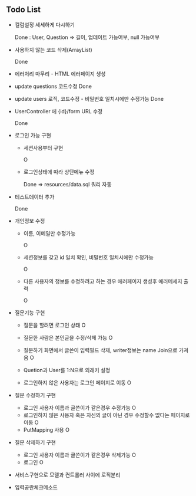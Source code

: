 ## Todo List
- 컬럼설정 세세하게 다시하기

  Done : User, Question => 길이, 업데이트 가능여부, null 가능여부

  

- 사용하지 않는 코드 삭제(ArrayList)

  Done
  

- 에러처리 마무리 - HTML 에러페이지 생성

  



- update questions 코드수정
  Done

- update users 로직, 코드수정 - 비밀번호 일치시에만 수정가능
  Done
  

- UserController 에 {id}/form URL 수정

  Done

  

- 로그인 가능 구현
  - 세션사용부터 구현

    O

  - 로그인상태에 따라 상단메뉴 수정

    Done	=> resources/data.sql 쿼리 자동

    

- 테스트데이터 추가

  Done

  

- 개인정보 수정
  - 이름, 이메일만 수정가능

    O

  - 세션정보를 갖고 id 일치 확인, 비밀번호 일치시에만 수정가능

    O

  - 다른 사용자의 정보를 수정하려고 하는 경우 에러페이지 생성후 에러메세지 출력

    O
    

- 질문기능 구현
  - 질문을 할려면 로그인 상태
    O

  - 질문한 사람은 본인글을 수정/삭제 가능 O 

  - 질문하기 화면에서 글쓴이 입력필드 삭제, writer정보는 name Join으로 가져옴
    O

  - Quetion과 User를 1:N으로 외래키 설정

    

  - 로그인하지 않은 사용자는 로그인 페이지로 이동 O

- 질문 수정하기 구현
  - 로그인 사용자 이름과 글쓴이가 같은경우 수정가능
    O
  - 로그인하지 않은 사용자 혹은 자신의 글이 아닌 경우 수정할수 없다는 페이지로 이동
    O
  - PutMapping 사용
    O

- 질문 삭제하기 구현
  - 로그인 사용자 이름과 글쓴이가 같은경우 삭제가능 O
  - 로그인 O

  

- 서비스구현으로 모델과 컨트롤러 사이에 로직분리

- 입력공란체크메소드
